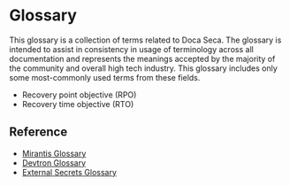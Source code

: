 # Glossary

This glossary is a collection of terms related to Doca Seca. The glossary is intended to assist in consistency in usage of terminology across all documentation and represents the meanings accepted by the majority of the community and overall high tech industry. This glossary includes only some most-commonly used terms from these fields.

- Recovery point objective (RPO)
- Recovery time objective (RTO)

## Reference

- [Mirantis Glossary](https://docs.mirantis.com/glossary/mcp/#)
- [Devtron Glossary](https://docs.devtron.ai/resources/glossary)
- [External Secrets Glossary](https://external-secrets.io/latest/introduction/glossary/)

